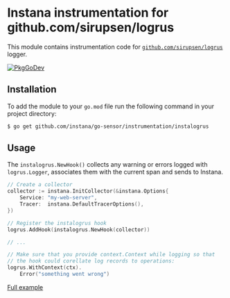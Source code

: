 Instana instrumentation for github.com/sirupsen/logrus
======================================================

This module contains instrumentation code for [`github.com/sirupsen/logrus`](https://github.com/sirupsen/logrus) logger.

[![PkgGoDev](https://pkg.go.dev/badge/github.com/instana/go-sensor/instrumentation/instalogrus)][godoc]

Installation
------------

To add the module to your `go.mod` file run the following command in your project directory:

```bash
$ go get github.com/instana/go-sensor/instrumentation/instalogrus
```

Usage
-----

The `instalogrus.NewHook()` collects any warning or errors logged with `logrus.Logger`, associates them with the current span
and sends to Instana.

```go
// Create a collector
collector := instana.InitCollector(&instana.Options{
	Service: "my-web-server",
	Tracer:  instana.DefaultTracerOptions(),
})

// Register the instalogrus hook
logrus.AddHook(instalogrus.NewHook(collector))

// ...

// Make sure that you provide context.Context while logging so that
// the hook could corellate log records to operations:
logrus.WithContext(ctx).
	Error("something went wrong")
```
[Full example][fullExample]



[godoc]: https://pkg.go.dev/github.com/instana/go-sensor/instrumentation/instalogrus
[fullExample]: https://pkg.go.dev/github.com/instana/go-sensor/instrumentation/instalogrus#example-package
